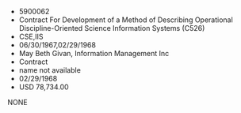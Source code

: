 * 5900062
* Contract For Development of a Method of           Describing Operational Discipline-Oriented        Science Information Systems (C526)
* CSE,IIS
* 06/30/1967,02/29/1968
* May Beth Givan, Information Management Inc
* Contract
*   name not available
* 02/29/1968
* USD 78,734.00

NONE